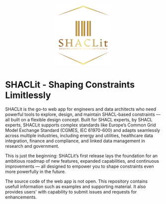 
<div style="text-align: center;">
  <img src="resources/SHACLitLogo.png" alt="SHACLit" height="200"/>
</div>

# SHACLit - Shaping Constraints Limitlessly
SHACLit is the go-to web app for engineers and data architects who need powerful tools to explore, design, and maintain SHACL-based constraints — all built on a flexible design concept. Built for SHACL experts, by SHACL experts, SHACLit supports complex standards like Europe’s Common Grid Model Exchange Standard (CGMES, IEC 61970-600) and adapts seamlessly across multiple industries, including energy and utilities, healthcare data integration, finance and compliance, and linked data management in research and government.

This is just the beginning: SHACLit’s first release lays the foundation for an ambitious roadmap of new features, expanded capabilities, and continuous improvements — all designed to empower you to shape constraints even more powerfully in the future.

The source code of the web app is not open. This repository contains usefull information such as examples and supporting material. It also provides users' with capability to submit issues and requests for enhancements.
